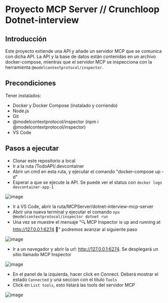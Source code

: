 # Proyecto MCP Server // Crunchloop Dotnet-interview

## Introducción
Este proyecto extiende una API y añade un servidor MCP que se comunica con dicha API. La API y la base de datos están contenidas en un archivo docker-compose, mientras que el servidor MCP se inspecciona con la herramienta `@modelcontextprotocol/inspector`.

## Precondiciones
Tener instalados:
- Docker y Docker Compose (instalado y corriendo)
- Node.js
- Git
- @modelcontextprotocol/inspector (npm i @modelcontextprotocol/inspector)
- VS Code

## Pasos a ejecutar

- Clonar este repositorio a local
- Ir a la ruta /TodoAPI/.devcontainer
- Abrir un cmd en esta ruta, y ejecutar el comando "docker-compose up -d"
- Esperar a que se ejecute la API. Se puede ver el status con `docker logs devcontainer-app-1`

![image](https://github.com/user-attachments/assets/d2323803-36f6-43f1-b758-d3c5240b83d6)

- Ir a VS Code, abrir la ruta/MCPServer/dotnet-interview-mcp-server
- Abrir una nueva terminal y ejecutar el comando `npx @modelcontextprotocol/inspector dotnet run`
- Una vez se muestre el mensaje "🔍 MCP Inspector is up and running at http://127.0.0.1:6274 🚀" podremos avanzar al siguiente paso

![image](https://github.com/user-attachments/assets/568483cb-34c7-458c-bbf9-fbf01db84000)
 
- Ir a un navegador y abrir la url: http://127.0.0.1:6274. Se desplegará un sitio llamado MCP Inspector

![image](https://github.com/user-attachments/assets/560d9f18-e56c-4cee-b520-6592695afadb)
  
- En el panel de la izquierda, hacer click en Connect. Deberá mostrar el estado `Connected` y una seccion con el título `Tools`
- Click en `List tools`, esto listará las tools del servidor MCP

![image](https://github.com/user-attachments/assets/f280505b-9633-4cc2-966b-a7b990dfc888)

